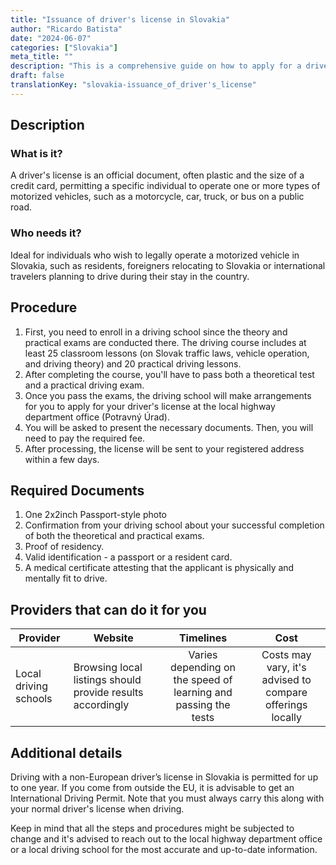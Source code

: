 ```yaml
---
title: "Issuance of driver's license in Slovakia"
author: "Ricardo Batista"
date: "2024-06-07"
categories: ["Slovakia"]
meta_title: ""
description: "This is a comprehensive guide on how to apply for a driver's license in Slovakia. Covering from general requirements to application procedure details, this guide aims to provide all the necessary information for both locals and foreigners looking to drive legally in Slovakia."
draft: false
translationKey: "slovakia-issuance_of_driver's_license"
---
```


## Description
### What is it?
A driver's license is an official document, often plastic and the size of a credit card, permitting a specific individual to operate one or more types of motorized vehicles, such as a motorcycle, car, truck, or bus on a public road.
### Who needs it?
Ideal for individuals who wish to legally operate a motorized vehicle in Slovakia, such as residents, foreigners relocating to Slovakia or international travelers planning to drive during their stay in the country.

## Procedure
1. First, you need to enroll in a driving school since the theory and practical exams are conducted there. The driving course includes at least 25 classroom lessons (on Slovak traffic laws, vehicle operation, and driving theory) and 20 practical driving lessons.
2. After completing the course, you'll have to pass both a theoretical test and a practical driving exam.
3. Once you pass the exams, the driving school will make arrangements for you to apply for your driver's license at the local highway department office (Potravný Úrad).
4. You will be asked to present the necessary documents. Then, you will need to pay the required fee.
5. After processing, the license will be sent to your registered address within a few days.

## Required Documents
1. One 2x2inch Passport-style photo
2. Confirmation from your driving school about your successful completion of both the theoretical and practical exams.
3. Proof of residency.
4. Valid identification - a passport or a resident card.
5. A medical certificate attesting that the applicant is physically and mentally fit to drive.

## Providers that can do it for you

| Provider        |     Website     |     Timelines    |       Cost      |
| --------------- | --------------- |  :-------------: | :-------------: |
| Local driving schools      |  Browsing local listings should provide results accordingly     |      Varies depending on the speed of learning and passing the tests      |        Costs may vary, it's advised to compare offerings locally       |

## Additional details
Driving with a non-European driver’s license in Slovakia is permitted for up to one year. If you come from outside the EU, it is advisable to get an International Driving Permit. Note that you must always carry this along with your normal driver's license when driving.

Keep in mind that all the steps and procedures might be subjected to change and it's advised to reach out to the local highway department office or a local driving school for the most accurate and up-to-date information.